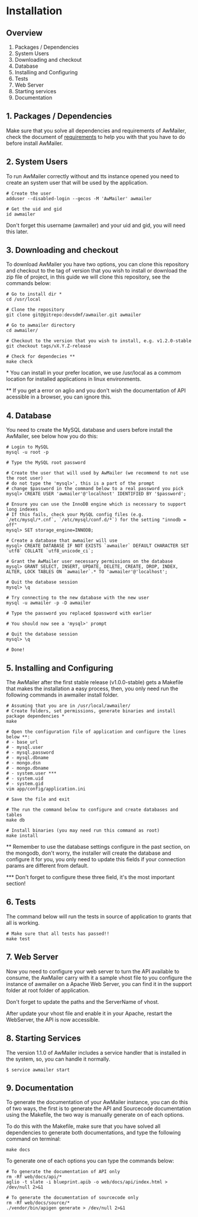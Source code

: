 Installation
============

Overview
--------

1. Packages / Dependencies
2. System Users
3. Downloading and checkout
4. Database
5. Installing and Configuring
6. Tests
7. Web Server
8. Starting services
9. Documentation

## 1. Packages / Dependencies

Make sure that you solve all dependencies and requirements of AwMailer, check the document of [requirements](requirements.md) to help you with that you have to do before install AwMailer.

## 2. System Users

To run AwMailer correctly without and tts instance opened you need to create an system user that will be used by the application.

```shell
# Create the user
adduser --disabled-login --gecos -M 'AwMailer' awmailer

# Get the uid and gid
id awmailer
```

Don't forget this username (awmailer) and your uid and gid, you will need this later.

## 3. Downloading and checkout

To download AwMailer you have two options, you can clone this repository and checkout to the tag of version that you wish to install or download the zip file of project, in this guide we will clone this repository, see the commands below:

```shell
# Go to install dir *
cd /usr/local

# Clone the repository
git clone git@gitrepo:devsdmf/awmailer.git awmailer

# Go to awmailer directory
cd awmailer/

# Checkout to the version that you wish to install, e.g. v1.2.0-stable
git checkout tags/vX.Y.Z-release

# Check for dependecies **
make check
```

\* You can install in your prefer location, we use /usr/local as a commom location for installed applications in linux environments.

** If you get a error on aglio and you don't wish the documentation of API acessible in a browser, you can ignore this.

## 4. Database

You need to create the MySQL database and users before install the AwMailer, see below how you do this:

```shell
# Login to MySQL
mysql -u root -p

# Type the MySQL root password

# Create the user that will used by AwMailer (we recommend to not use the root user)
# do not type the 'mysql>', this is a part of the prompt
# change $password in the command below to a real password you pick
mysql> CREATE USER 'awmailer'@'localhost' IDENTIFIED BY '$password';

# Ensure you can use the InnoDB engine which is necessary to support long indexes
# If this fails, check your MySQL config files (e.g. `/etc/mysql/*.cnf`, `/etc/mysql/conf.d/*`) for the setting "innodb = off"
mysql> SET storage_engine=INNODB;

# Create a database that awmailer will use
mysql> CREATE DATABASE IF NOT EXISTS `awmailer` DEFAULT CHARACTER SET `utf8` COLLATE `utf8_unicode_ci`;

# Grant the AwMailer user necessary permissions on the database
mysql> GRANT SELECT, INSERT, UPDATE, DELETE, CREATE, DROP, INDEX, ALTER, LOCK TABLES ON `awmailer`.* TO 'awmailer'@'localhost';

# Quit the database session
mysql> \q

# Try connecting to the new database with the new user
mysql -u awmailer -p -D awmailer

# Type the password you replaced $password with earlier

# You should now see a 'mysql>' prompt

# Quit the database session
mysql> \q

# Done!
```

## 5. Installing and Configuring

The AwMailer after the first stable release (v1.0.0-stable) gets a Makefile that makes the installation a easy process, then, you only need run the following commands in awmailer install folder.

```shell
# Assuming that you are in /usr/local/awmailer/
# Create folders, set permissions, generate binaries and install package dependencies *
make

# Open the configuration file of application and configure the lines below **:
# - base_url
# - mysql.user
# - mysql.password
# - mysql.dbname
# - mongo.dsn
# - mongo.dbname
# - system.user ***
# - system.uid
# - system.gid
vim app/config/application.ini

# Save the file and exit

# The run the command below to configure and create databases and tables
make db

# Install binaries (you may need run this command as root)
make install
```

** Remember to use the database settings configure in the past section, on the mongodb, don't worry, the installer will create the database and configure it for you, you only need to update this fields if your connection params are different from default.

*** Don't forget to configure these three field, it's the most important section!

## 6. Tests

The command below will run the tests in source of application to grants that all is working.

```shell
# Make sure that all tests has passed!!
make test
```

## 7. Web Server

Now you need to configure your web server to turn the API available to consume, the AwMailer carry with it a sample vhost file to you configure the instance of awmailer on a Apache Web Server, you can find it in the support folder at root folder of application. 

Don't forget to update the paths and the ServerName of vhost.

After update your vhost file and enable it in your Apache, restart the WebServer, the API is now accessible.

## 8. Starting Services

The version 1.1.0 of AwMailer includes a service handler that is installed in the system, so, you can handle it normally.

```shell
$ service awmailer start
```

## 9. Documentation

To generate the documentation of your AwMailer instance, you can do this of two ways, the first is to generate the API and Sourcecode documentation using the Makefile, the two way is manually generate on of each options.

To do this with the Makefile, make sure that you have solved all dependencies to generate both documentations, and type the following command on terminal:

```shell
make docs
```

To generate one of each options you can type the commands below:

```shell
# To generate the documentation of API only
rm -Rf web/docs/api/*
aglio -t slate -i blueprint.apib -o web/docs/api/index.html > /dev/null 2>&1

# To generate the documentation of sourcecode only
rm -Rf web/docs/source/*
./vendor/bin/apigen generate > /dev/null 2>&1
```